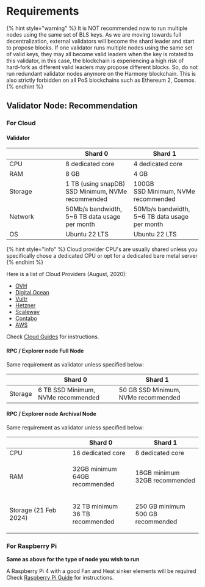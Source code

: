 # Requirements

{% hint style="warning" %}
It is NOT recommended now to run multiple nodes using the same set of BLS keys. As we are moving towards full decentralization, external validators will become the shard leader and start to propose blocks. If one validator runs multiple nodes using the same set of valid keys, they may all become valid leaders when the key is rotated to this validator, in this case, the blockchain is experiencing a high risk of hard-fork as different valid leaders may propose different blocks. So, do not run redundant validator nodes anymore on the Harmony blockchain. This is also strictly forbidden on all PoS blockchains such as Ethereum 2, Cosmos.
{% endhint %}

## Validator Node: Recommendation

### For Cloud

#### Validator

<table><thead><tr><th width="131"></th><th>Shard 0</th><th>Shard 1</th></tr></thead><tbody><tr><td>CPU</td><td>8 dedicated core</td><td>4 dedicated core</td></tr><tr><td>RAM</td><td>8 GB </td><td>4 GB</td></tr><tr><td>Storage </td><td>1 TB (using snapDB)<br>SSD Minimum, NVMe recommended</td><td>100GB<br>SSD Minimum, NVMe recommended</td></tr><tr><td>Network</td><td>50Mb/s bandwidth, 5~6 TB data usage per month</td><td>50Mb/s bandwidth, 5~6 TB data usage per month</td></tr><tr><td>OS</td><td>Ubuntu 22 LTS</td><td>Ubuntu 22 LTS</td></tr></tbody></table>

{% hint style="info" %}
Cloud provider CPU's are usually shared unless you specifically chose a dedicated CPU or opt for a dedicated bare metal server
{% endhint %}

Here is a list of  Cloud Providers (August, 2020):

* [OVH](https://www.ovhcloud.com/)
* [Digital Ocean](https://www.digitalocean.com/)
* [Vultr](https://www.vultr.com/)
* [Hetzner](http://hetzner.com/)
* [Scaleway](https://www.scaleway.com/)
* [Contabo](https://contabo.com/)
* [AWS](https://aws.amazon.com/)

Check [Cloud Guides](cloud-guides/) for instructions.

#### RPC / Explorer node Full Node

Same requirement as validator unless specified below:&#x20;

|         | Shard 0                            | Shard 1                             |
| ------- | ---------------------------------- | ----------------------------------- |
| Storage | 6 TB SSD Minimum, NVMe recommended | 50 GB SSD Minimum, NVMe recommended |

#### RPC / Explorer node Archival Node

Same requirement as validator unless specified below:&#x20;

|                       | Shard 0                                   | Shard 1                                     |
| --------------------- | ----------------------------------------- | ------------------------------------------- |
| CPU                   | 16 dedicated core                         | 8 dedicated core                            |
| RAM                   | <p>32GB minimum<br>64GB recommended</p>   | <p>16GB minimum<br>32GB recommended</p>     |
| Storage (21 Feb 2024) | <p>32 TB minimum<br>36 TB recommended</p> | <p>250 GB minimum<br>500 GB recommended</p> |

### For Raspberry Pi

**Same as above for the type of node you wish to run**

A Raspberry Pi 4 with a good Fan and Heat sinker elements will be required\
Check [Raspberry Pi Guide](raspberry-pi-guide.md) for instructions.

